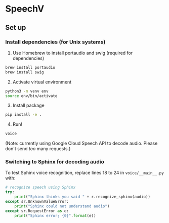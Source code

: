 # SpeechV
## Set up
### Install dependencies (for Unix systems)
1. Use Homebrew to install portaudio and swig (required for dependencies)
```bash
brew install portaudio
brew install swig
```
2. Activate virtual environment
```bash
python3 -m venv env
source env/bin/activate
```
3. Install package
```bash
pip install -e .
```
4. Run!
```bash
voice
```
(Note: currently using Google Cloud Speech API to decode audio. Please don't send _too_ many requests.)

### Switching to Sphinx for decoding audio

To test Sphinx voice recognition, replace lines 18 to 24 in `voice/__main__.py` with:

```python
# recognize speech using Sphinx
try:
    print("Sphinx thinks you said " + r.recognize_sphinx(audio))
except sr.UnknownValueError:
    print("Sphinx could not understand audio")
except sr.RequestError as e:
    print("Sphinx error; {0}".format(e))
```
